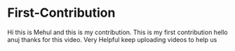 # First-Contribution
Hi this is Mehul and this is my contribution.
This is my first contribution
hello anuj thanks for this video. Very Helpful
keep uploading videos to help us
